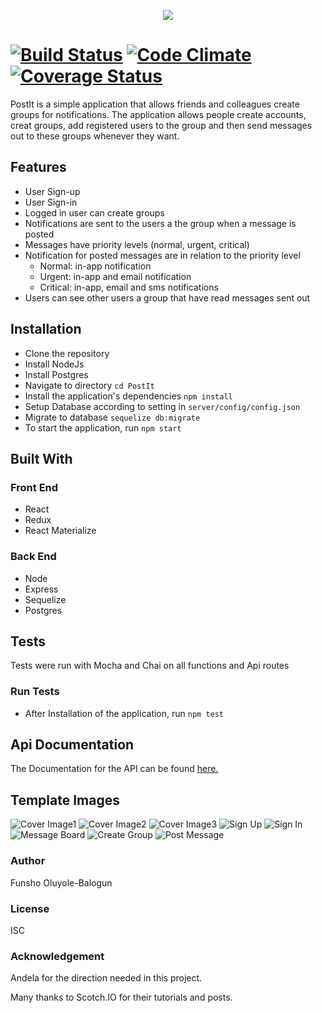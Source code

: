 <p align="center">
  <img src="https://github.com/fob413/PostIt/blob/newDatabaseBadge/template/image/postitDsm.png">
</p>

[![Build Status](https://travis-ci.org/fob413/PostIt.svg?branch=newDatabaseBadge)](https://travis-ci.org/fob413/PostIt)
[![Code Climate](https://codeclimate.com/github/codeclimate/codeclimate/badges/gpa.svg)](https://codeclimate.com/github/fob413/PostIt)
[![Coverage Status](https://coveralls.io/repos/github/fob413/PostIt/badge.svg?branch=feedback)](https://coveralls.io/github/fob413/PostIt?branch=feedback)
=======

PostIt is a simple application that allows friends and colleagues create groups for notifications. The application allows people create accounts, creat groups, add registered users to the group and then send messages out to these groups whenever they want.

## Features
* User Sign-up
* User Sign-in
* Logged in user can create groups
* Notifications are sent to the users a the group when a message is posted
* Messages have priority levels (normal, urgent, critical)
* Notification for posted messages are in relation to the priority level
  - Normal: in-app notification
  - Urgent: in-app and email notification
  - Critical: in-app, email and sms notifications
* Users can see other users a group that have read messages sent out

## Installation
- Clone the repository
- Install NodeJs
- Install Postgres
- Navigate to directory `cd PostIt`
- Install the application's dependencies `npm install`
- Setup Database according to setting in `server/config/config.json`
- Migrate to database `sequelize db:migrate`
- To start the application, run `npm start`

## Built With
### Front End
- React
- Redux
- React Materialize

### Back End
- Node
- Express
- Sequelize
- Postgres

## Tests
Tests were run with Mocha and Chai on all functions and Api routes
### Run Tests
- After Installation of the application, run `npm test`

## Api Documentation
The Documentation for the API can be found [here.](https://jsapi.apiary.io/previews/postitcp/reference)

## Template Images
![Cover Image1](https://github.com/fob413/PostIt/blob/feedback/template/image/cover1.jpg)
![Cover Image2](https://github.com/fob413/PostIt/blob/feedback/template/image/cover2.jpg)
![Cover Image3](https://github.com/fob413/PostIt/blob/feedback/template/image/cover3.jpg)
![Sign Up](https://github.com/fob413/PostIt/blob/newDatabaseBadge/template/image/Tsignup.png)
![Sign In](https://github.com/fob413/PostIt/blob/newDatabaseBadge/template/image/Tsignin.png)
![Message Board](https://github.com/fob413/PostIt/blob/newDatabaseBadge/template/image/Tmessageboard.png)
![Create Group](https://github.com/fob413/PostIt/blob/newDatabaseBadge/template/image/Tcreategroup.png)
![Post Message](https://github.com/fob413/PostIt/blob/newDatabaseBadge/template/image/Tpostmessage.png)

### Author
Funsho Oluyole-Balogun

### License
ISC

### Acknowledgement
Andela for the direction needed in this project.

Many thanks to Scotch.IO for their tutorials and posts.
